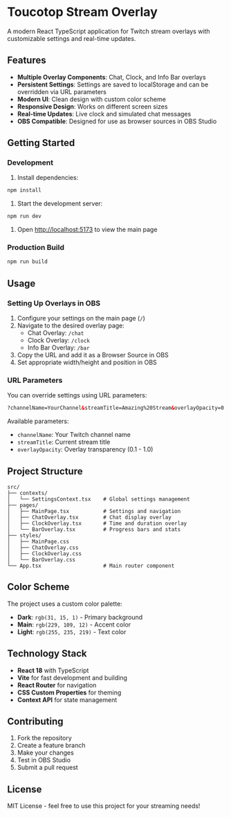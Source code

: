 # Toucotop Stream Overlay

A modern React TypeScript application for Twitch stream overlays with customizable settings and real-time updates.

## Features

- **Multiple Overlay Components**: Chat, Clock, and Info Bar overlays
- **Persistent Settings**: Settings are saved to localStorage and can be overridden via URL parameters
- **Modern UI**: Clean design with custom color scheme
- **Responsive Design**: Works on different screen sizes
- **Real-time Updates**: Live clock and simulated chat messages
- **OBS Compatible**: Designed for use as browser sources in OBS Studio

## Getting Started

### Development

1. Install dependencies:

```bash
npm install
```

1. Start the development server:

```bash
npm run dev
```

1. Open [http://localhost:5173](http://localhost:5173) to view the main page

### Production Build

```bash
npm run build
```

## Usage

### Setting Up Overlays in OBS

1. Configure your settings on the main page (`/`)
2. Navigate to the desired overlay page:
   - Chat Overlay: `/chat`
   - Clock Overlay: `/clock`
   - Info Bar Overlay: `/bar`
3. Copy the URL and add it as a Browser Source in OBS
4. Set appropriate width/height and position in OBS

### URL Parameters

You can override settings using URL parameters:

```html
?channelName=YourChannel&streamTitle=Amazing%20Stream&overlayOpacity=0.8&previewMode=true
```

Available parameters:

- `channelName`: Your Twitch channel name
- `streamTitle`: Current stream title
- `overlayOpacity`: Overlay transparency (0.1 - 1.0)

## Project Structure

```
src/
├── contexts/
│   └── SettingsContext.tsx    # Global settings management
├── pages/
│   ├── MainPage.tsx           # Settings and navigation
│   ├── ChatOverlay.tsx        # Chat display overlay
│   ├── ClockOverlay.tsx       # Time and duration overlay
│   └── BarOverlay.tsx         # Progress bars and stats
├── styles/
│   ├── MainPage.css
│   ├── ChatOverlay.css
│   ├── ClockOverlay.css
│   └── BarOverlay.css
└── App.tsx                    # Main router component
```

## Color Scheme

The project uses a custom color palette:

- **Dark**: `rgb(31, 15, 1)` - Primary background
- **Main**: `rgb(229, 109, 12)` - Accent color
- **Light**: `rgb(255, 235, 219)` - Text color

## Technology Stack

- **React 18** with TypeScript
- **Vite** for fast development and building
- **React Router** for navigation
- **CSS Custom Properties** for theming
- **Context API** for state management

## Contributing

1. Fork the repository
2. Create a feature branch
3. Make your changes
4. Test in OBS Studio
5. Submit a pull request

## License

MIT License - feel free to use this project for your streaming needs!
